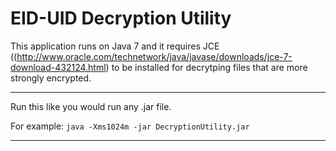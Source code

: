 EID-UID Decryption Utility
==========================

This application runs on Java 7 and it requires JCE ((http://www.oracle.com/technetwork/java/javase/downloads/jce-7-download-432124.html) to be installed for decrytping files that are more strongly encrypted.

---

Run this like you would run any .jar file.

For example: `java -Xms1024m -jar DecryptionUtility.jar`

---
